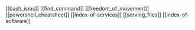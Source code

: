 [[bash_isms]]
[[find_command]]
[[freedom_of_movement]]
[[powershell_cheatsheet]]
[[index-of-services]]
[[serving_files]]
[[index-of-software]]
